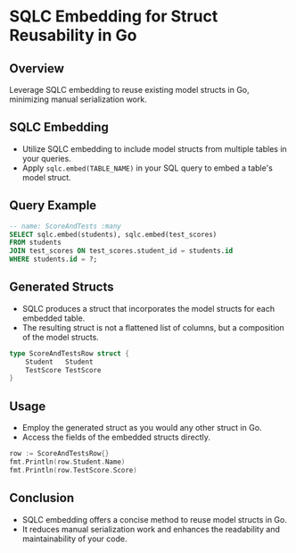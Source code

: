 # SQLC Embedding for Struct Reusability in Go

## Overview
Leverage SQLC embedding to reuse existing model structs in Go, minimizing manual serialization work.

## SQLC Embedding

- Utilize SQLC embedding to include model structs from multiple tables in your queries.
- Apply `sqlc.embed(TABLE_NAME)` in your SQL query to embed a table's model struct.

## Query Example

```sql
-- name: ScoreAndTests :many
SELECT sqlc.embed(students), sqlc.embed(test_scores)
FROM students
JOIN test_scores ON test_scores.student_id = students.id
WHERE students.id = ?;
```

## Generated Structs

- SQLC produces a struct that incorporates the model structs for each embedded table.
- The resulting struct is not a flattened list of columns, but a composition of the model structs.

```go
type ScoreAndTestsRow struct {
	Student   Student
	TestScore TestScore
}
```

## Usage

- Employ the generated struct as you would any other struct in Go.
- Access the fields of the embedded structs directly.

```go
row := ScoreAndTestsRow{}
fmt.Println(row.Student.Name)
fmt.Println(row.TestScore.Score)
```

## Conclusion

- SQLC embedding offers a concise method to reuse model structs in Go.
- It reduces manual serialization work and enhances the readability and maintainability of your code.
